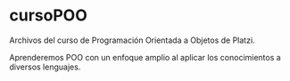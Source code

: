 # cursoPOO
Archivos del curso de Programación Orientada a Objetos de Platzi.

Aprenderemos POO con un enfoque amplio al aplicar los conocimientos a diversos lenguajes.

